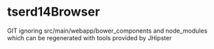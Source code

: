 # tserd14Browser

GIT ignoring src/main/webapp/bower_components and node_modules which can be regenerated with tools provided by JHipster